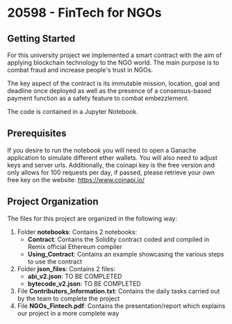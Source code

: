 # 20598 - FinTech for NGOs

## Getting Started
For this university project we implemented a smart contract with the aim of applying blockchain technology to the NGO world.
The main purpose is to combat fraud and increase people's trust in NGOs.

The key aspect of the contract is its immutable mission, location, goal and deadline once deployed as well as the presence of a consensus-based payment function as a safety feature to combat embezzlement.

The code is contained in a Jupyter Notebook.

## Prerequisites
If you desire to run the notebook you will need to open a Ganache application to simulate different ether wallets. 
You will also need to adjust keys and server urls.
Additionally, the coinapi key is the free version and only allows for 100 requests per day, if passed, please retrieve your own free key on the website: https://www.coinapi.io/

## Project Organization
The files for this project are organized in the following way:
1.  Folder __notebooks__: Contains 2 notebooks:
    *  __Contract__: Contains the Solidity contract coded and compiled in Remix official Ethereum compiler
    *  __Using_Contract__: Contains an example showcasing the various steps to use the contract 
2.  Folder __json_files__: Contains 2 files:
    *  __abi_v2.json__: TO BE COMPLETED
    *  __bytecode_v2.json__: TO BE COMPLETED
3.  File __Contributors_Information.txt__: Contains the daily tasks carried out by the team to complete the project 
4.  File __NGOs_Fintech.pdf__: Contains the presentation/report which explains our project in a more complete way
